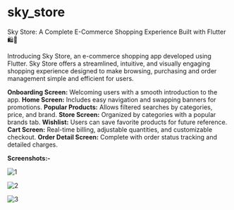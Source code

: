 # sky_store
Sky Store: A Complete E-Commerce Shopping Experience Built with Flutter 🛍️📱
 
Introducing Sky Store, an e-commerce shopping app developed using Flutter.
Sky Store offers a streamlined, intuitive, and visually engaging shopping experience designed to make browsing,
purchasing and order management simple and efficient for users.

**Onboarding Screen:** Welcoming users with a smooth introduction to the app.
**Home Screen:** Includes easy navigation and swapping banners for promotions.
**Popular Products:** Allows filtered searches by categories, price, and brand.
**Store Screen:** Organized by categories with a popular brands tab.
**Wishlist:** Users can save favorite products for future reference.
**Cart Screen:** Real-time billing, adjustable quantities, and customizable checkout.
**Order Detail Screen:** Complete with order status tracking and detailed charges.

**Screenshots:-**


![1](https://github.com/user-attachments/assets/d61d88e8-783d-492d-8629-c9c901a27b94)

![2](https://github.com/user-attachments/assets/2a8f6dad-4799-4bd6-8c0d-0d3443a98455)

![3](https://github.com/user-attachments/assets/f540e1c5-a048-4628-9391-59eae1cb87a8)


